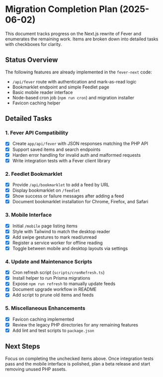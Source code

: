 # Migration Completion Plan (2025-06-02)

This document tracks progress on the Next.js rewrite of Fever and enumerates the remaining work. Items are broken down into detailed tasks with checkboxes for clarity.

## Status Overview

The following features are already implemented in the `fever-next` code:

- `/api/fever` route with authentication and mark-as-read logic
- Bookmarklet endpoint and simple Feedlet page
- Basic mobile reader interface
- Node-based cron job (`npm run cron`) and migration installer
- Favicon caching helper

## Detailed Tasks

### 1. Fever API Compatibility
- [x] Create `app/api/fever` with JSON responses matching the PHP API
- [x] Support saved items and search endpoints
- [x] Harden error handling for invalid auth and malformed requests
- [x] Write integration tests with a Fever client library

### 2. Feedlet Bookmarklet
- [x] Provide `/api/bookmarklet` to add a feed by URL
- [x] Display bookmarklet on `/feedlet`
- [x] Show success or failure messages after adding a feed
- [x] Document bookmarklet installation for Chrome, Firefox, and Safari

### 3. Mobile Interface
- [x] Initial `/mobile` page listing items
- [x] Style with Tailwind to match the desktop reader
- [x] Add swipe gestures to mark read/unread
- [x] Register a service worker for offline reading
- [x] Toggle between mobile and desktop layouts via settings

### 4. Update and Maintenance Scripts
- [x] Cron refresh script (`scripts/cronRefresh.ts`)
- [x] Install helper to run Prisma migrations
- [x] Expose `npm run refresh` to manually update feeds
- [x] Document upgrade workflow in README
- [x] Add script to prune old items and feeds

### 5. Miscellaneous Enhancements
- [x] Favicon caching implemented
- [x] Review the legacy PHP directories for any remaining features
- [x] Add lint and test scripts to `package.json`

## Next Steps

Focus on completing the unchecked items above. Once integration tests pass and the mobile interface is polished, plan a beta release and start removing unused PHP assets.
